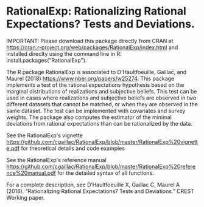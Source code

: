 # RationalExp: Rationalizing Rational Expectations? Tests and Deviations.

IMPORTANT: Please download this package directly from CRAN at 
https://cran.r-project.org/web/packages/RationalExp/index.html and installed direclty using the command line in R: install.packages("RationalExp").


The R package RationalExp is associated to D'Haultfoeuille, Gaillac, and Maurel (2018) https://www.nber.org/papers/w25274. This package implements a test of the rational expectations hypothesis based on the marginal distributions of realizations and subjective beliefs. This test can be used in cases where realizations and subjective beliefs are
observed in two different datasets that cannot be matched, or when they are observed in the same dataset. The test can be implemented with covariates and survey weights. The package also computes the estimator of the minimal deviations from rational expectations than can be rationalized by the data.

See the RationalExp's vignette https://github.com/cgaillac/RationalExp/blob/master/RationalExp%20vignette.pdf for theoretical details and code examples 

See the RationalExp's reference manual https://github.com/cgaillac/RationalExp/blob/master/RationalExp%20reference%20manual.pdf for the detailed syntax of all functions.

For a complete description, see D’Haultfoeuille X, Gaillac C, Maurel A (2018). “Rationalizing Rational Expectations? Tests and Deviations.” CREST Working paper.
